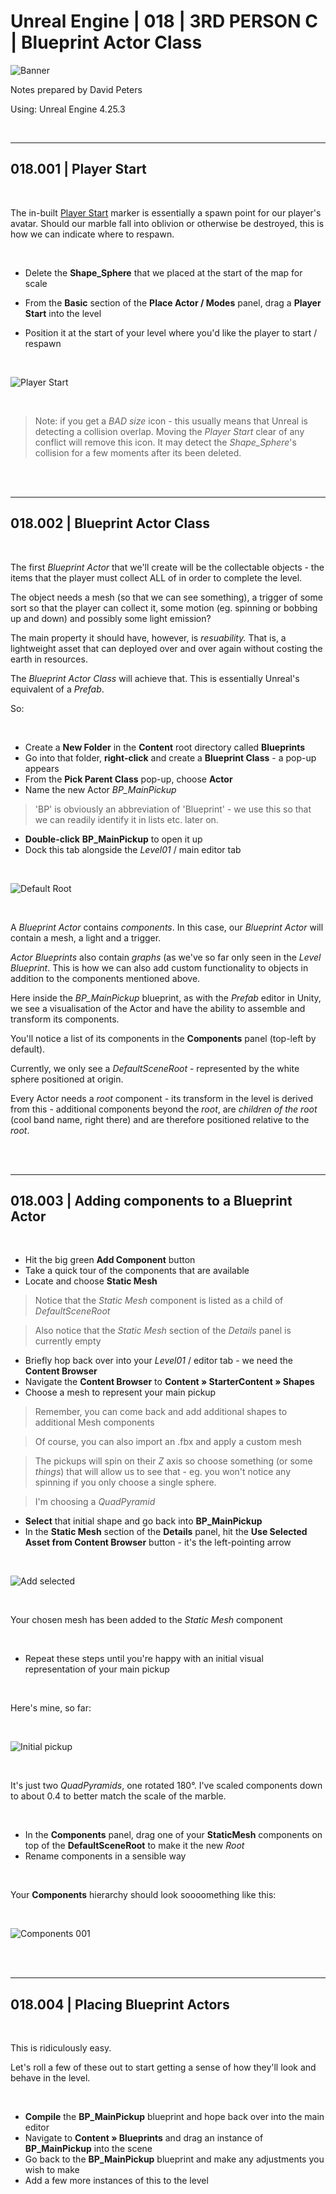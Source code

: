 # Unreal Engine | 018 | 3RD PERSON C | Blueprint Actor Class

![Banner](https://user-images.githubusercontent.com/36719180/93958681-1a422980-fdab-11ea-8c2b-e665e08294da.png)


Notes prepared by David Peters

Using: Unreal Engine 4.25.3 

<br>

---

## 018.001 | Player Start

<br>

The in-built [Player Start](https://docs.unrealengine.com/en-US/Engine/Actors/PlayerStart/index.html#:~:text=Guide%20to%20using%20Player%20Starts.&text=The%20ability%20to%20spawn%20a,the%20player%20will%20start%20from.) marker is essentially a spawn point for our player's avatar. Should our marble fall into oblivion or otherwise be destroyed, this is how we can indicate where to respawn.

<br>

- Delete the **Shape_Sphere** that we placed at the start of the map for scale 

- From the **Basic** section of the **Place Actor / Modes** panel, drag a **Player Start** into the level

- Position it at the start of your level where you'd like the player to start / respawn

<br>

![Player Start](https://user-images.githubusercontent.com/36719180/94376080-b934a000-0174-11eb-8673-027fed6bad35.png)

<br>

> Note: if you get a *BAD size* icon - this usually means that Unreal is detecting a collision overlap. Moving the *Player Start* clear of any conflict will remove this icon. It may detect the *Shape_Sphere*'s collision for a few moments after its been deleted.

<br><br>

---

## 018.002 | Blueprint Actor Class

<br>

The first *Blueprint Actor* that we'll create will be the collectable objects - the items that the player must collect ALL of in order to complete the level.

The object needs a mesh (so that we can see something), a trigger of some sort so that the player can collect it, some motion (eg. spinning or bobbing up and down) and possibly some light emission?

The main property it should have, however, is *resuability.* That is, a lightweight asset that can deployed over and over again without costing the earth in resources.

The *Blueprint Actor Class* will achieve that. This is essentially Unreal's equivalent of a *Prefab*.

So:

<br>

- Create a **New Folder** in the **Content** root directory called **Blueprints** 
- Go into that folder, **right-click** and create a **Blueprint Class** - a pop-up appears
- From the **Pick Parent Class** pop-up, choose **Actor**
- Name the new Actor *BP_MainPickup*
> 'BP' is obviously an abbreviation of 'Blueprint' - we use this so that we can readily identify it in lists etc. later on.
- **Double-click** **BP_MainPickup** to open it up
- Dock this tab alongside the *Level01* / main editor tab

<br>

![Default Root](https://user-images.githubusercontent.com/36719180/94376680-8096c580-0178-11eb-80b3-45837e6870b1.png)

<br>

A *Blueprint Actor* contains *components*. In this case, our *Blueprint Actor* will contain a mesh, a light and a trigger.

*Actor Blueprints* also contain *graphs* (as we've so far only seen in the *Level Blueprint*. This is how we can also add custom functionality to objects in addition to the components mentioned above.

Here inside the *BP_MainPickup* blueprint, as with the *Prefab* editor in Unity, we see a visualisation of the Actor and have the ability to assemble and transform its components. 

You'll notice a list of its components in the **Components** panel (top-left by default).

Currently, we only see a *DefaultSceneRoot* - represented by the white sphere positioned at origin.

Every Actor needs a *root* component - its transform in the level is derived from this - additional components beyond the *root*, are *children of the root* (cool band name, right there) and are therefore positioned relative to the *root*.


<br><br>

---

## 018.003 | Adding components to a Blueprint Actor

<br>

- Hit the big green **Add Component** button
- Take a quick tour of the components that are available
- Locate and choose **Static Mesh**

> Notice that the *Static Mesh* component is listed as a child of *DefaultSceneRoot*

> Also notice that the *Static Mesh* section of the *Details* panel is currently empty

- Briefly hop back over into your *Level01* / editor tab - we need the **Content Browser**
- Navigate the **Content Browser** to **Content » StarterContent » Shapes**
- Choose a mesh to represent your main pickup 

> Remember, you can come back and add additional shapes to additional Mesh components

> Of course, you can also import an .fbx and apply a custom mesh

> The pickups will spin on their *Z* axis so choose something (or some *things*) that will allow us to see that - eg. you won't notice any spinning if you only choose a single sphere.

> I'm choosing a *QuadPyramid*

- **Select** that initial shape and go back into **BP_MainPickup**
- In the **Static Mesh** section of the **Details** panel, hit the **Use Selected Asset from Content Browser** button - it's the left-pointing arrow

<br>

![Add selected](https://user-images.githubusercontent.com/36719180/94377088-264b3400-017b-11eb-8679-964ac69b75ec.png)

<br>

Your chosen mesh has been added to the *Static Mesh* component

<br>

- Repeat these steps until you're happy with an initial visual representation of your main pickup

<br>

Here's mine, so far:

<br>

![Initial pickup](https://user-images.githubusercontent.com/36719180/94378020-69f56c00-0182-11eb-9fdd-57b38d72e3f0.png)

<br>

It's just two *QuadPyramids*, one rotated 180°. I've scaled components down to about 0.4 to better match the scale of the marble.

<br>

- In the **Components** panel, drag one of your **StaticMesh** components on top of the **DefaultSceneRoot** to make it the new *Root*
- Rename components in a sensible way

<br>

Your **Components** hierarchy should look soooomething like this:

<br>

![Components 001](https://user-images.githubusercontent.com/36719180/94378027-78438800-0182-11eb-91c9-ccc3073d42b0.png)

<br><br>

---

## 018.004 | Placing Blueprint Actors

<br>

This is ridiculously easy. 

Let's roll a few of these out to start getting a sense of how they'll look and behave in the level.

<br>

- **Compile** the **BP_MainPickup** blueprint and hope back over into the main editor
- Navigate to **Content » Blueprints** and drag an instance of **BP_MainPickup** into the scene
- Go back to the **BP_MainPickup** blueprint and make any adjustments you wish to make
- Add a few more instances of this to the level











